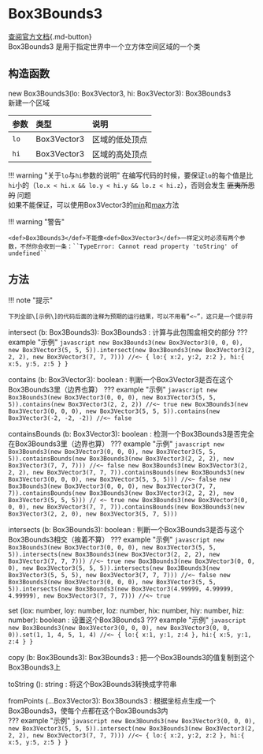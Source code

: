 # <def>Box3Bounds3</def>

[查阅官方文档](https://docs.box3.codemao.cn/box3bounds3.html){.md-button}  
<def>Box3Bounds3</def> 是用于指定世界中一个立方体空间区域的一个<class>类</class>

## 构造函数
new <def>Box3Bounds3</def>(lo: <def>Box3Vector3</def>, hi: <def>Box3Vector3</def>): <def>Box3Bounds3</def>  
新建一个区域

| 参数 | 类型 | 说明 |
| :- | :- | :- |
| `lo` | <def>Box3Vector3</def> | 区域的低处顶点 |
| `hi` | <def>Box3Vector3</def> | 区域的高处顶点 |

!!! warning "关于`lo`与`hi`参数的说明"
    在编写代码的时候，要保证`lo`的每个值是比`hi`小的（``lo.x < hi.x && lo.y < hi.y && lo.z < hi.z``），否则会发生 ~~匪夷所思的~~ 问题  
    如果不能保证，可以使用<def>Box3Vector3</def>的[<method>min</method>](./Box3Vector3.md#_2)和[<method>max</method>](./Box3Vector3.md#_2)方法

!!! warning "警告"

    <def>Box3Bounds3</def>不能像<def>Box3Vector3</def>一样定义时必须有两个参数，不然你会收到一条：``TypeError: Cannot read property 'toString' of undefined``

## 方法

!!! note "提示"

    下列全部\[示例\]的代码后面的注释为预期的运行结果，可以不用看“<~”，这只是一个提示符

<method>intersect</method> (b: <def>Box3Bounds3</def>): <def>Box3Bounds3</def>
: 计算与此包围盒相交的部分
??? example "示例"
    ```javascript
    new Box3Bounds3(new Box3Vector3(0, 0, 0), new Box3Vector3(5, 5, 5)).intersect(new Box3Bounds3(new Box3Vector3(2, 2, 2), new Box3Vector3(7, 7, 7))) //<~ { lo:{ x:2, y:2, z:2 }, hi:{ x:5, y:5, z:5 } }
    ```

<method>contains</method> (b: <def>Box3Vector3</def>): <def>boolean</def>
: 判断一个<def>Box3Vector3</def>是否在这个<def>Box3Bounds3</def>里（边界也算）
??? example "示例"
    ```javascript
    new Box3Bounds3(new Box3Vector3(0, 0, 0), new Box3Vector3(5, 5, 5)).contains(new Box3Vector3(2, 2, 2)) //<~ true
    new Box3Bounds3(new Box3Vector3(0, 0, 0), new Box3Vector3(5, 5, 5)).contains(new Box3Vector3(-2, -2, -2)) //<~ false
    ```

<method>containsBounds</method> (b: <def>Box3Vector3</def>): <def>boolean</def>
: 检测一个<def>Box3Bounds3</def>是否完全在<def>Box3Bounds3</def>里（边界也算）
??? example "示例"
    ```javascript
    new Box3Bounds3(new Box3Vector3(0, 0, 0), new Box3Vector3(5, 5, 5)).containsBounds(new Box3Bounds3(new Box3Vector3(2, 2, 2), new Box3Vector3(7, 7, 7))) //<~ false
    new Box3Bounds3(new Box3Vector3(2, 2, 2), new Box3Vector3(7, 7, 7)).containsBounds(new Box3Bounds3(new Box3Vector3(0, 0, 0), new Box3Vector3(5, 5, 5))) //<~ false
    new Box3Bounds3(new Box3Vector3(0, 0, 0), new Box3Vector3(7, 7, 7)).containsBounds(new Box3Bounds3(new Box3Vector3(2, 2, 2), new Box3Vector3(5, 5, 5))) // <~ true
    new Box3Bounds3(new Box3Vector3(0, 0, 0), new Box3Vector3(7, 7, 7)).containsBounds(new Box3Bounds3(new Box3Vector3(2, 2, 0), new Box3Vector3(5, 7, 5)))
    ```

<method>intersects</method> (b: <def>Box3Bounds3</def>): <def>boolean</def>
: 判断一个<def>Box3Bounds3</def>是否与这个<def>Box3Bounds3</def>相交（挨着不算）
??? example "示例"
    ```javascript
    new Box3Bounds3(new Box3Vector3(0, 0, 0), new Box3Vector3(5, 5, 5)).intersects(new Box3Bounds3(new Box3Vector3(2, 2, 2), new Box3Vector3(7, 7, 7))) //<~ true
    new Box3Bounds3(new Box3Vector3(0, 0, 0), new Box3Vector3(5, 5, 5)).intersects(new Box3Bounds3(new Box3Vector3(5, 5, 5), new Box3Vector3(7, 7, 7))) //<~ false
    new Box3Bounds3(new Box3Vector3(0, 0, 0), new Box3Vector3(5, 5, 5)).intersects(new Box3Bounds3(new Box3Vector3(4.99999, 4.99999, 4.99999), new Box3Vector3(7, 7, 7))) //<~ true
    ```

<method>set</method> (lox: <def>number</def>, loy: <def>number</def>, loz: <def>number</def>, hix: <def>number</def>, hiy: <def>number</def>, hiz: <def>number</def>): <def>boolean</def>
: 设置这个<def>Box3Bounds3</def>
??? example "示例"
    ```javascript
    new Box3Bounds3(new Box3Vector3(0, 0, 0), new Box3Vector3(0, 0, 0)).set(1, 1, 4, 5, 1, 4) //<~ { lo:{ x:1, y:1, z:4 }, hi:{ x:5, y:1, z:4 } }
    ```

<method>copy</method> (b: <def>Box3Bounds3</def>): <def>Box3Bounds3</def>
: 把一个<def>Box3Bounds3</def>的值复制到这个<def>Box3Bounds3</def>上

<method>toString</method> (): <def>string</def>
: 将这个<def>Box3Bounds3</def>转换成字符串

<staticMethod>fromPoints</staticMethod> (...<def>Box3Vector3</def>): <def>Box3Bounds3</def>
: 根据坐标点生成一个<def>Box3Bounds3</def>，使每个点都在这个<def>Box3Bounds3</def>内  
??? example "示例"
    ```javascript
    new Box3Bounds3(new Box3Vector3(0, 0, 0), new Box3Vector3(5, 5, 5)).intersect(new Box3Bounds3(new Box3Vector3(2, 2, 2), new Box3Vector3(7, 7, 7))) //<~ { lo:{ x:2, y:2, z:2 }, hi:{ x:5, y:5, z:5 } }
    ```